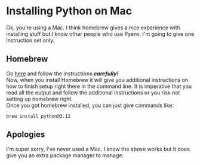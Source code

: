 # Installing Python on Mac
Ok, you're using a Mac. I think homebrew gives a nice experience with installing stuff but I know other people who use Pyenv. I'm going to give one instruction set only.  

## Homebrew
Go [here](https://brew.sh/) and follow the instructions **_carefully!_**  
Now, when you install Homebrew it will give you additional instructions on how to finish setup right there in the command line. It is imperative that you read all the output and follow the additional instructions or you risk not setting up homebrew right.  
Once you got homebrew installed, you can just give commands like:
```
brew install python@3.12
```

## Apologies
I'm super sorry, I've never used a Mac. I know the above works but it does give you an extra package manager to manage.